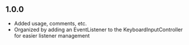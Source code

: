## 1.0.0
* Added usage, comments, etc.
* Organized by adding an EventListener to the KeyboardInputController for easier listener management